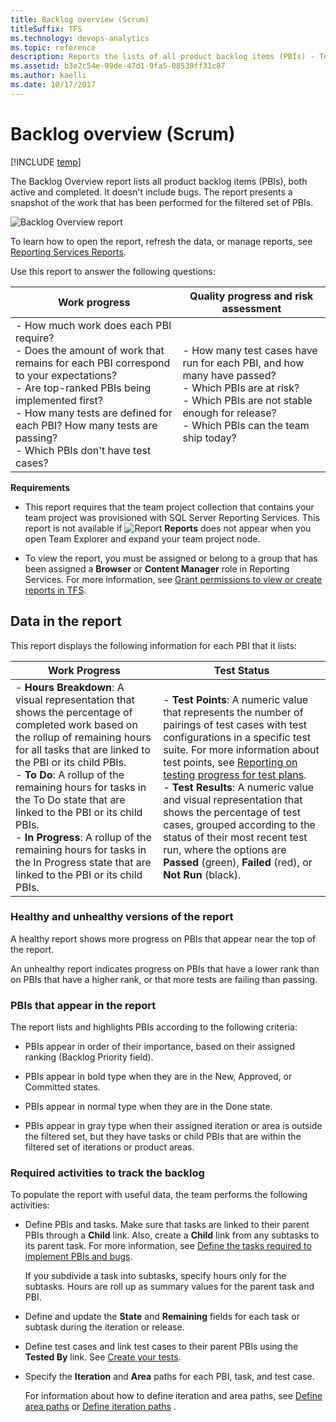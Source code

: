 ```yaml
---
title: Backlog overview (Scrum) 
titleSuffix: TFS 
ms.technology: devops-analytics
ms.topic: reference
description: Reports the lists of all product backlog items (PBIs) - Team Foundation Server  
ms.assetid: b3e2c54e-99de-47d1-9fa5-08539ff31c87
ms.author: kaelli
ms.date: 10/17/2017
---
```


# Backlog overview (Scrum)

[!INCLUDE [temp](../includes/tfs-report-platform-version.md)]

The Backlog Overview report lists all product backlog items (PBIs), both active and completed. It doesn't include bugs. The report presents a snapshot of the work that has been performed for the filtered set of PBIs.

![Backlog Overview report](media/alm_pg_agile_addbug.png "ALM_PG_Agile_AddBug")

To learn how to open the report, refresh the data, or manage reports, see [Reporting Services Reports](reporting-services-reports.md).

Use this report to answer the following questions:

| Work progress                                                                                                                                                                                                                                                                                             | Quality progress and risk assessment                                                                                                                                                                  |
| --------------------------------------------------------------------------------------------------------------------------------------------------------------------------------------------------------------------------------------------------------------------------------------------------------- | ----------------------------------------------------------------------------------------------------------------------------------------------------------------------------------------------------- |
| - How much work does each PBI require?<br />- Does the amount of work that remains for each PBI correspond to your expectations?<br />- Are top-ranked PBIs being implemented first?<br />- How many tests are defined for each PBI? How many tests are passing?<br />- Which PBIs don't have test cases? | - How many test cases have run for each PBI, and how many have passed?<br />- Which PBIs are at risk?<br />- Which PBIs are not stable enough for release?<br />- Which PBIs can the team ship today? |

**Requirements**

* This report requires that the team project collection that contains your team project was provisioned with SQL Server Reporting Services. This report is not available if ![Report](media/icon_reportte.png "Icon_reportTE") **Reports** does not appear when you open Team Explorer and expand your team project node.

* To view the report, you must be assigned or belong to a group that has been assigned a **Browser** or **Content Manager** role in Reporting Services. For more information, see [Grant permissions to view or create reports in TFS](../admin/grant-permissions-to-reports.md).

## <a name="Data"></a> Data in the report

This report displays the following information for each PBI that it lists:

| Work Progress                                                                                                                                                                                                                                                                                                                                                                                                                                                       | Test Status                                                                                                                                                                                                                                                                                                                                                                                                                                                                                                                            |
| ------------------------------------------------------------------------------------------------------------------------------------------------------------------------------------------------------------------------------------------------------------------------------------------------------------------------------------------------------------------------------------------------------------------------------------------------------------------- | -------------------------------------------------------------------------------------------------------------------------------------------------------------------------------------------------------------------------------------------------------------------------------------------------------------------------------------------------------------------------------------------------------------------------------------------------------------------------------------------------------------------------------------- |
| - **Hours Breakdown**: A visual representation that shows the percentage of completed work based on the rollup of remaining hours for all tasks that are linked to the PBI or its child PBIs.<br />- **To Do**: A rollup of the remaining hours for tasks in the To Do state that are linked to the PBI or its child PBIs.<br />- **In Progress**: A rollup of the remaining hours for tasks in the In Progress state that are linked to the PBI or its child PBIs. | - **Test Points**: A numeric value that represents the number of pairings of test cases with test configurations in a specific test suite. For more information about test points, see [Reporting on testing progress for test plans](../../test/track-test-status.md).<br />- **Test Results**: A numeric value and visual representation that shows the percentage of test cases, grouped according to the status of their most recent test run, where the options are **Passed** (green), **Failed** (red), or **Not Run** (black). |

### <a name="Interpreting"></a> Healthy and unhealthy versions of the report

A healthy report shows more progress on PBIs that appear near the top of the report.

An unhealthy report indicates progress on PBIs that have a lower rank than on PBIs that have a higher rank, or that more tests are failing than passing.

### PBIs that appear in the report

The report lists and highlights PBIs according to the following criteria:

* PBIs appear in order of their importance, based on their assigned ranking (Backlog Priority field).

* PBIs appear in bold type when they are in the New, Approved, or Committed states.

* PBIs appear in normal type when they are in the Done state.

* PBIs appear in gray type when their assigned iteration or area is outside the filtered set, but they have tasks or child PBIs that are within the filtered set of iterations or product areas.

### Required activities to track the backlog

To populate the report with useful data, the team performs the following activities:

* Define PBIs and tasks. Make sure that tasks are linked to their parent PBIs through a **Child** link. Also, create a **Child** link from any subtasks to its parent task. For more information, see [Define the tasks required to implement PBIs and bugs](https://msdn.microsoft.com/34c866ea-a130-4371-bfc4-a3d9f87dccca).

  If you subdivide a task into subtasks, specify hours only for the subtasks. Hours are roll up as summary values for the parent task and PBI.

* Define and update the **State** and **Remaining** fields for each task or subtask during the iteration or release.

* Define test cases and link test cases to their parent PBIs using the **Tested By** link. See [Create your tests](../../test/create-test-cases.md).

* Specify the **Iteration** and **Area** paths for each PBI, task, and test case.

  For information about how to define iteration and area paths, see [Define area paths](../../organizations/settings/set-area-paths.md) or [Define iteration paths](../../organizations/settings/set-iteration-paths-sprints.md) .
